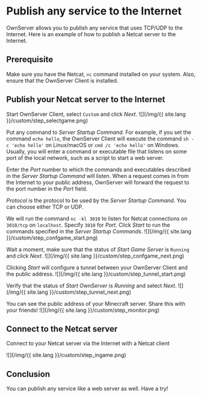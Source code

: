 # Publish any service to the Internet 
OwnServer allows you to publish any service that uses TCP/UDP to the Internet. Here is an example of how to publish a Netcat server to the Internet.

## Prerequisite
Make sure you have the Netcat, `nc` command installed on your system.
Also, ensure that the OwnServer Client is installed.

## Publish your Netcat server to the Internet
Start OwnServer Client, select `Custom` and click *Next*.
![](/img/{{ site.lang }}/custom/step_selectgame.png)

Put any command to *Server Startup Command*. 
For example, if you set the command `echo hello`, the OwnServer Client will execute the command `sh -c 'echo hello'` on Linux/macOS or `cmd /c 'echo hello'` on Windows.
Usually, you will enter a command or executable file that listens on some port of the local network, such as a script to start a web server.

Enter the *Port* number to which the commands and executables described in the *Server Startup Command* will listen.
When a request comes in from the Internet to your public address, OwnServer will forward the request to the port number in the *Port* field.

*Protocol* is the protocol to be used by the *Server Startup Command*. You can choose either TCP or UDP.

We will run the command `nc -kl 3010` to listen for Netcat connections on `3010/tcp` on `localhost`. Specify `3010` for *Port*.
Click *Start* to run the commands specified in the *Server Startup Commands*.
![](/img/{{ site.lang }}/custom/step_confgame_start.png)

Wait a moment, make sure that the status of *Start Game Server* is `Running` and click *Next*.
![](/img/{{ site.lang }}/custom/step_confgame_next.png)

Clicking *Start* will configure a tunnel between your OwnServer Client and the public address.
![](/img/{{ site.lang }}/custom/step_tunnel_start.png)

Verify that the status of *Start OwnServer* is *Running* and select *Next*.
![](/img/{{ site.lang }}/custom/step_tunnel_next.png)

You can see the public address of your Minecraft server. Share this with your friends!
![](/img/{{ site.lang }}/custom/step_monitor.png)

## Connect to the Netcat server
Connect to your Netcat server via the Internet with a Netcat client

![](/img/{{ site.lang }}/custom/step_ingame.png)

## Conclusion
You can publish any service like a web server as well.
Have a try!
